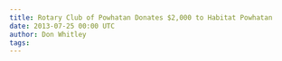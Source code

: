 ```yaml
---
title: Rotary Club of Powhatan Donates $2,000 to Habitat Powhatan
date: 2013-07-25 00:00 UTC
author: Don Whitley
tags:
---
```


